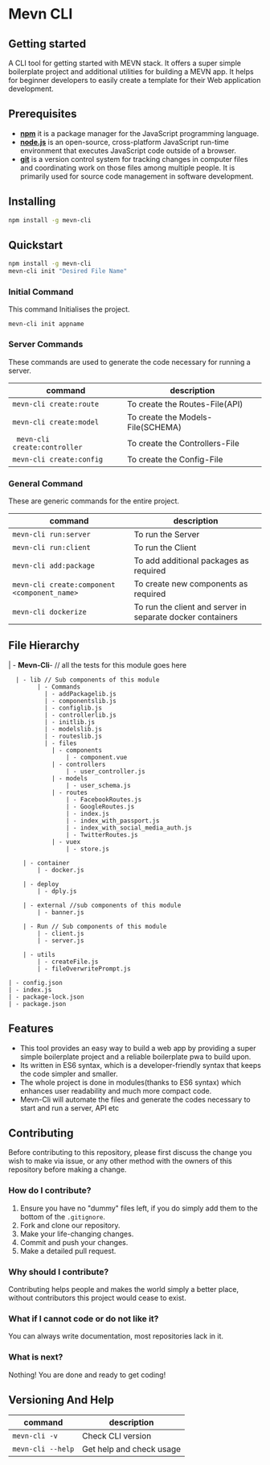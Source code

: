 # Mevn CLI



## Getting started

A CLI tool for getting started with MEVN stack. It offers a super simple boilerplate project and additional utilities for building a MEVN app. It helps for beginner developers to easily create a template for their Web application development.

## Prerequisites

- [**npm**](https://www.npmjs.com/) it is a package manager for the JavaScript programming language.
- [**node.js**](https://nodejs.org/en/) is an open-source, cross-platform JavaScript run-time environment that executes JavaScript code outside of a browser.
- [**git**](https://git-scm.com/) is a version control system for tracking changes in computer files and coordinating work on those files among multiple people. It is primarily used for source code management in software development.

## Installing

```bash
npm install -g mevn-cli
```

## Quickstart
```bash
npm install -g mevn-cli
mevn-cli init "Desired File Name" 
```
### Initial Command

This command Initialises the project.

```
mevn-cli init appname
```

### Server Commands

These commands are used to generate the code necessary for running a server.

| command | description |
| ------- | ----------- |
|``` mevn-cli create:route ``` | To create the Routes-File(API) |
|``` mevn-cli create:model ``` | To create the Models-File(SCHEMA) |
|``` mevn-cli create:controller``` |  To create the Controllers-File |
| ```mevn-cli create:config ``` | To create the Config-File |


### General Command
 
 These are generic commands for the entire project.

| command | description |                                                                                                
| -------------- |  ---------------- |
| ```mevn-cli run:server``` | To run the Server |
| ```mevn-cli run:client``` | To run the Client |
| ```mevn-cli add:package``` | To add additional packages as required |
| ```mevn-cli create:component <component_name>``` | To create new components as required |
| ```mevn-cli dockerize``` | To run the client and server in separate docker containers |

## File Hierarchy

  
  | - __Mevn-Cli__- // all the tests for this module goes here
      
      | - lib // Sub components of this module
            | - Commands
              | - addPackagelib.js
              | - componentslib.js
              | - configlib.js
              | - controllerlib.js
              | - initlib.js
              | - modelslib.js
              | - routeslib.js
              | - files
                | - components
                    | - component.vue
                | - controllers
                    | - user_controller.js
                | - models
                    | - user_schema.js
                | - routes
                    | - FacebookRoutes.js
                    | - GoogleRoutes.js
                    | - index.js
                    | - index_with_passport.js
                    | - index_with_social_media_auth.js
                    | - TwitterRoutes.js
                | - vuex
                    | - store.js

        | - container
            | - docker.js

        | - deploy
            | - dply.js

        | - external //sub components of this module
            | - banner.js

        | - Run // Sub components of this module
            | - client.js
            | - server.js

        | - utils
            | - createFile.js
            | - fileOverwritePrompt.js

    | - config.json
    | - index.js
    | - package-lock.json
    | - package.json  


## Features

- This tool provides an easy way to build a web app by providing a super simple boilerplate project and a reliable boilerplate pwa to build upon.  
- Its written in ES6 syntax, which is a developer-friendly syntax that keeps the code simpler and smaller.
- The whole project is done in modules(thanks to ES6 syntax) which enhances user readability and much more compact code.  
- Mevn-Cli will automate the files and generate the codes necessary to start and run a server, API etc


## Contributing

Before contributing to this repository, please first discuss the change you wish to make via issue, or any other method with the owners of this repository before making a change. 

### How do I contribute?
1. Ensure you have no "dummy" files left, if you do simply add them to the bottom of the `.gitignore`.
2. Fork and clone our repository.
3. Make your life-changing changes.
4. Commit and push your changes.
5. Make a detailed pull request.

### Why should I contribute?
Contributing helps people and makes the world simply a better place, without contributors this project would cease to exist.

### What if I cannot code or do not like it?
You can always write documentation, most repositories lack in it.

### What is next?
Nothing! You are done and ready to get coding!


## Versioning And Help

| command | description
| --- | --- |
| ```mevn-cli -v``` | Check CLI version |
|``` mevn-cli --help ``` | Get help and check usage |
